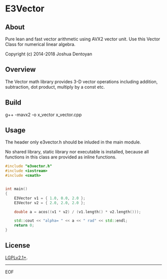 # E3Vector #


## About ##

Pure lean and fast vector arithmetic using AVX2 vector unit.
Use this Vector Class for numerical linear algebra.

Copyright (c) 2014-2018 Joshua Dentoyan


## Overview ##

The Vector math library provides 3-D vector operations including
addition, subtraction, dot product, multiply by a const etc.


## Build ##

g++ -mavx2 -o x_vector x_vector.cpp

## Usage ##

The header only e3vector.h should be inluded in the main module.

No shared library, static library nor executable is installed,
because all functions in this class are provided as inline functions.


```cpp
#include "e3vector.h"
#include <iostream>
#include <cmath>


int main()
{
    E3Vector v1 = { 1.0, 0.0, 2.0 };
    E3Vector v2 = { 2.0, 2.0, 2.0 };

    double a = acos((v1 * v2) / (v1.length() * v2.length()));

    std::cout << "alpha= " << a << " rad" << std::endl;
    return 0;
}
```

## License ##

<a href="LICENSE">LGPLv2.1+</a>.


---
EOF




